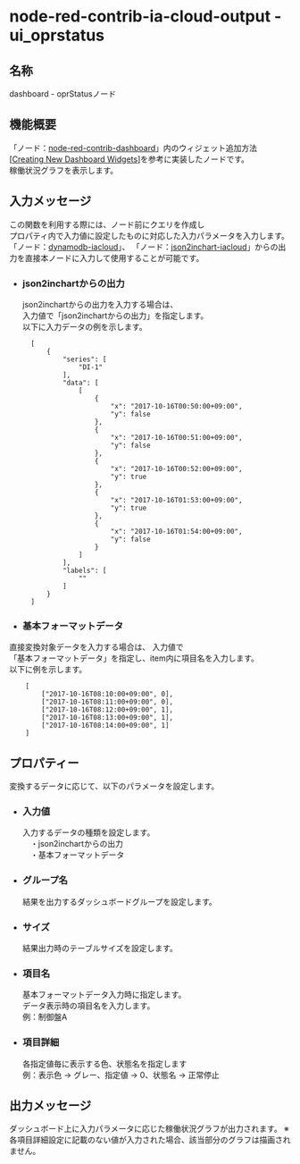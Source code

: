 # node-red-contrib-ia-cloud-output - ui_oprstatus

## 名称
dashboard - oprStatusノード


## 機能概要

「ノード：[node-red-contrib-dashboard](https://github.com/node-red/node-red-dashboard)」内のウィジェット追加方法[[Creating New Dashboard Widgets](https://github.com/node-red/node-red-dashboard/wiki/Creating-New-Dashboard-Widgets)]を参考に実装したノードです。  
稼働状況グラフを表示します。  




## 入力メッセージ
この関数を利用する際には、ノード前にクエリを作成し  
プロパティ内で入力値に設定したものに対応した入力パラメータを入力します。  
「ノード：[dynamodb-iacloud](https://github.com/ia-cloud/node-red-contrib-ia-cloud-output/tree/master/dynamodb-iacloud)」、 「ノード：[json2inchart-iacloud](https://github.com/ia-cloud/node-red-contrib-ia-cloud-output/tree/master/json2inchart-iacloud)」からの出力を直接本ノードに入力して使用することが可能です。 

- ### json2inchartからの出力
  json2inchartからの出力を入力する場合は、  
  入力値で「json2inchartからの出力」を指定します。  
  以下に入力データの例を示します。  

        [
            {
                "series": [
                    "DI-1"
                ],
                "data": [
                    [
                        {
                            "x": "2017-10-16T00:50:00+09:00",
                            "y": false
                        },
                        {
                            "x": "2017-10-16T00:51:00+09:00",
                            "y": false
                        },
                        {
                            "x": "2017-10-16T00:52:00+09:00",
                            "y": true
                        },
                        {
                            "x": "2017-10-16T01:53:00+09:00",
                            "y": true
                        },
                        {
                            "x": "2017-10-16T01:54:00+09:00",
                            "y": false
                        }
                    ]
                ],
                "labels": [
                    ""
                ]
            }
        ]


- ### 基本フォーマットデータ
直接変換対象データを入力する場合は、  入力値で  
「基本フォーマットデータ」を指定し、item内に項目名を入力します。   
以下に例を示します。  

        [
            ["2017-10-16T08:10:00+09:00", 0],
            ["2017-10-16T08:11:00+09:00", 0],
            ["2017-10-16T08:12:00+09:00", 1],
            ["2017-10-16T08:13:00+09:00", 1],
            ["2017-10-16T08:14:00+09:00", 1]
        ]



## プロパティー

変換するデータに応じて、以下のパラメータを設定します。

- ### 入力値
  入力するデータの種類を設定します。  
  　・json2inchartからの出力  
  　・基本フォーマットデータ  

- ### グループ名
  結果を出力するダッシュボードグループを設定します。

- ### サイズ
  結果出力時のテーブルサイズを設定します。

- ### 項目名
  基本フォーマットデータ入力時に指定します。  
  データ表示時の項目名を入力します。  
  例：制御盤A

- ### 項目詳細
  各指定値毎に表示する色、状態名を指定します  
  例：表示色 -> グレー、指定値 -> 0、状態名 -> 正常停止

## 出力メッセージ
ダッシュボード上に入力パラメータに応じた稼働状況グラフが出力されます。
※各項目詳細設定に記載のない値が入力された場合、該当部分のグラフは描画されません。
